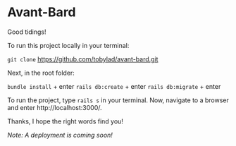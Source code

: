 # Avant-Bard

Good tidings!

To run this project locally in your terminal:

`git clone` https://github.com/tobylad/avant-bard.git


Next, in the root folder:

`bundle install` + enter
`rails db:create` + enter
`rails db:migrate` + enter

To run the project, type `rails s` in your terminal.  Now, navigate to a browser and enter http://localhost:3000/.  

Thanks, I hope the right words find you!  

*Note: A deployment is coming soon!*

